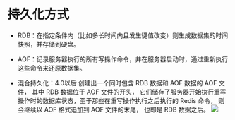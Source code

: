 # 持久化方式

- RDB：在指定条件内（比如多长时间内且发生键值改变）则生成数据集的时间快照，并存储到硬盘。
- AOF：记录服务器执行的所有写操作命令，并在服务器启动时，通过重新执行这些命令来还原数据集。

- 混合持久化：4.0以后
    创建出一个同时包含 RDB 数据和 AOF 数据的 AOF 文件， 其中 RDB 数据位于 AOF 文件的开头， 它们储存了服务器开始执行重写操作时的数据库状态，至于那些在重写操作执行之后执行的 Redis 命令， 则会继续以 AOF 格式追加到 AOF 文件的末尾， 也即是 RDB 数据之后。
    ![](/uploads/upload_faac7c3f0c8431480e540acc94959f2f.png)